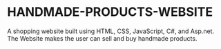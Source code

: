 # HANDMADE-PRODUCTS-WEBSITE
A shopping website built using HTML, CSS, JavaScript, C#, and Asp.net. The Website makes the user can sell and buy handmade products.
